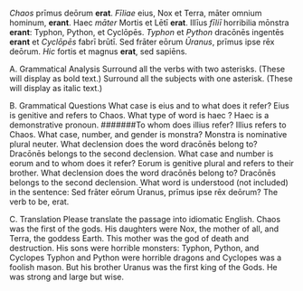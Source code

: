 *Chaos* prīmus deōrum **erat**. 
*Fīliae* eius, Nox et Terra, māter omnium hominum, **erant**. 
Haec *māter* Mortis et Lētī **erat**. 
Illīus *fīliī* horribilia mōnstra **erant**: Typhon, Python, et Cyclōpēs. 
*Typhon* et *Python* dracōnēs ingentēs **erant** et *Cyclōpēs* fabrī brūtī. 
Sed frāter eōrum *Ūranus*, prīmus ipse rēx deōrum. 
*Hic* fortis et magnus **erat**, sed sapiēns.

A. Grammatical Analysis
Surround all the verbs with two asterisks. (These will display as bold text.) Surround all the subjects with one asterisk. (These will display as italic text.)

B. Grammatical Questions
What case is eius and to what does it refer?
  Eius is genitive and refers to Chaos.
What type of word is haec ?
  Haec is a demonstrative pronoun.
#######To whom does illius refer?
  Illius refers to Chaos.
What case, number, and gender is monstra?
  Monstra is nominative plural neuter.
What declension does the word dracōnēs belong to?
  Dracōnēs belongs to the second declension.
What case and number is eorum and to whom does it refer?
  Eorum is genitive plural and refers to their brother.
What declension does the word dracōnēs belong to?
  Dracōnēs belongs to the second declension.
What word is understood (not included) in the sentence: Sed frāter eōrum Ūranus, prīmus ipse rēx deōrum?
  The verb to be, erat.

C. Translation
Please translate the passage into idiomatic English.
Chaos was the first of the gods. 
His daughters were Nox, the mother of all, and Terra, the goddess Earth.
This mother was the god of death and destruction.
His sons were horrible monsters: Typhon, Python, and Cyclopes
Typhon and Python were horrible dragons and Cyclopes was a foolish mason.
But his brother Uranus was the first king of the Gods.
He was strong and large but wise.
